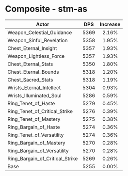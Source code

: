 # Composite - stm-as
| Actor | DPS | Increase |
|---|:---:|:---:|
|Weapon_Celestial_Guidance|5369|2.16%|
|Weapon_Sinful_Revelation|5358|1.95%|
|Chest_Eternal_Insight|5357|1.93%|
|Weapon_Lightless_Force|5357|1.93%|
|Chest_Eternal_Stats|5350|1.80%|
|Chest_Eternal_Bounds|5318|1.20%|
|Chest_Sacred_Stats|5318|1.19%|
|Wrists_Eternal_Intellect|5304|0.93%|
|Wrists_Illuminated_Soul|5286|0.59%|
|Ring_Tenet_of_Haste|5279|0.45%|
|Ring_Tenet_of_Critical_Strike|5276|0.39%|
|Ring_Tenet_of_Mastery|5275|0.38%|
|Ring_Bargain_of_Haste|5274|0.36%|
|Ring_Tenet_of_Versatility|5274|0.36%|
|Ring_Bargain_of_Mastery|5270|0.28%|
|Ring_Bargain_of_Versatility|5270|0.28%|
|Ring_Bargain_of_Critical_Strike|5269|0.26%|
|Base|5255|0.00%|
